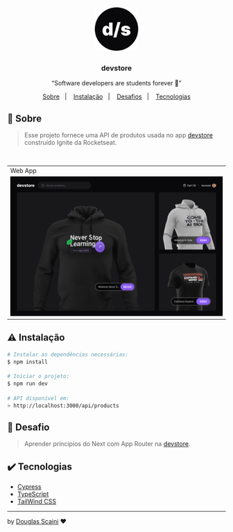 <h1 align="center"><img src=".github/icon.png" width="100px"/></h1>

<h3 align="center">devstore</h3>

<p align="center">“Software developers are students forever 🧠”</p>

<p align="center">
  <a href="#about">Sobre</a>&nbsp;&nbsp;&nbsp;|&nbsp;&nbsp;&nbsp;
  <a href="#install">Instalação</a>&nbsp;&nbsp;&nbsp;|&nbsp;&nbsp;&nbsp;
  <a href="#challenge">Desafios</a>&nbsp;&nbsp;&nbsp;|&nbsp;&nbsp;&nbsp;
  <a href="#technologies">Tecnologias</a>
</p>

## :speech_balloon: Sobre <a name="about"></a>

> Esse projeto fornece uma API de produtos usada no app [devstore](https://github.com/douglasscaini/devstore) construído Ignite da Rocketseat.

<br />
<table>
  <tr>
    <td colspan="1">Web App</td>
  </tr>
  <tr>
    <td><img src=".github/home.png" width="1000px" /></td></td>
  </tr>
</table>

## :warning: Instalação <a name="install"></a>

```bash
# Instalar as dependências necessárias:
$ npm install

# Iniciar o projeto:
$ npm run dev

# API disponível em:
> http://localhost:3000/api/products
```

## :triangular_flag_on_post: Desafio <a name="challenge"></a>

> Aprender princípios do Next com App Router na [devstore](https://github.com/douglasscaini/devstore).

## :heavy_check_mark: Tecnologias <a name="technologies"></a>

-   [Cypress](https://www.cypress.io/)
-   [TypeScript](https://www.typescriptlang.org/)
-   [TailWind CSS](https://tailwindcss.com/)

---

by [Douglas Scaini](https://www.github.com/douglasscaini) ❤️
